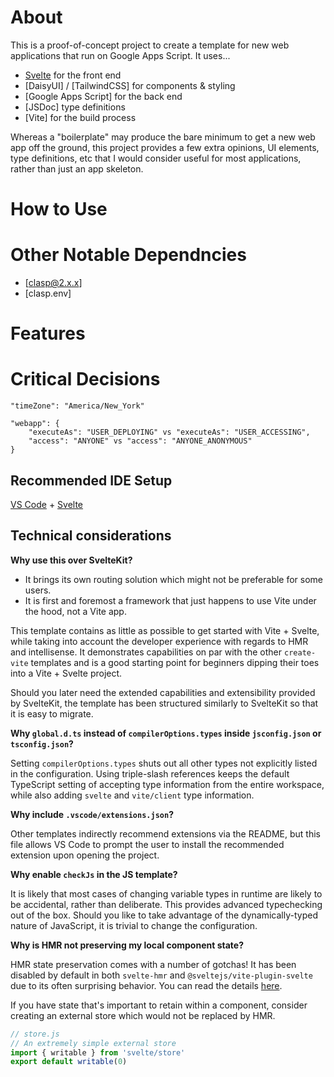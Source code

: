 
# About

This is a proof-of-concept project to create a template for new web
applications that run on Google Apps Script. It uses...

- [Svelte](https://marketplace.visualstudio.com/items?itemName=svelte.svelte-vscode) for the front end
- [DaisyUI] / [TailwindCSS] for components & styling
- [Google Apps Script] for the back end
- [JSDoc] type definitions
- [Vite] for the build process

Whereas a "boilerplate" may produce the bare minimum to get a new web app off
the ground, this project provides a few extra opinions, UI elements, type definitions, etc that I would consider useful for most applications, rather than just an app skeleton.

# How to Use

# Other Notable Dependncies

- [clasp@2.x.x]
- [clasp.env]

# Features


# Critical Decisions

```
"timeZone": "America/New_York"
```
```
"webapp": {
    "executeAs": "USER_DEPLOYING" vs "executeAs": "USER_ACCESSING",
    "access": "ANYONE" vs "access": "ANYONE_ANONYMOUS"
}
```

## Recommended IDE Setup

[VS Code](https://code.visualstudio.com/) + [Svelte](https://marketplace.visualstudio.com/items?itemName=svelte.svelte-vscode)

## Technical considerations

**Why use this over SvelteKit?**

- It brings its own routing solution which might not be preferable for some users.
- It is first and foremost a framework that just happens to use Vite under the hood, not a Vite app.

This template contains as little as possible to get started with Vite + Svelte, while taking into account the developer experience with regards to HMR and intellisense. It demonstrates capabilities on par with the other `create-vite` templates and is a good starting point for beginners dipping their toes into a Vite + Svelte project.

Should you later need the extended capabilities and extensibility provided by SvelteKit, the template has been structured similarly to SvelteKit so that it is easy to migrate.

**Why `global.d.ts` instead of `compilerOptions.types` inside `jsconfig.json` or `tsconfig.json`?**

Setting `compilerOptions.types` shuts out all other types not explicitly listed in the configuration. Using triple-slash references keeps the default TypeScript setting of accepting type information from the entire workspace, while also adding `svelte` and `vite/client` type information.

**Why include `.vscode/extensions.json`?**

Other templates indirectly recommend extensions via the README, but this file allows VS Code to prompt the user to install the recommended extension upon opening the project.

**Why enable `checkJs` in the JS template?**

It is likely that most cases of changing variable types in runtime are likely to be accidental, rather than deliberate. This provides advanced typechecking out of the box. Should you like to take advantage of the dynamically-typed nature of JavaScript, it is trivial to change the configuration.

**Why is HMR not preserving my local component state?**

HMR state preservation comes with a number of gotchas! It has been disabled by default in both `svelte-hmr` and `@sveltejs/vite-plugin-svelte` due to its often surprising behavior. You can read the details [here](https://github.com/sveltejs/svelte-hmr/tree/master/packages/svelte-hmr#preservation-of-local-state).

If you have state that's important to retain within a component, consider creating an external store which would not be replaced by HMR.

```js
// store.js
// An extremely simple external store
import { writable } from 'svelte/store'
export default writable(0)
```
